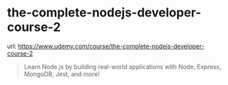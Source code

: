 # the-complete-nodejs-developer-course-2
url: https://www.udemy.com/course/the-complete-nodejs-developer-course-2


> Learn Node.js by building real-world applications with Node, Express, MongoDB, Jest, and more!
